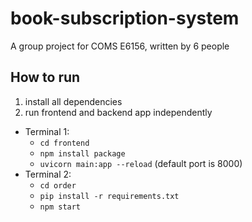 # book-subscription-system
A group project for COMS E6156, written by 6 people

## How to run

1. install all dependencies
2. run frontend and backend app independently

- Terminal 1: 
  - `cd frontend`
  - `npm install package`
  - `uvicorn main:app --reload` (default port is 8000)
- Terminal 2: 
  - `cd order`
  - `pip install -r requirements.txt`
  - `npm start`

